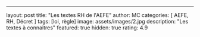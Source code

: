 ---
layout: post
title:  "Les textes RH de l'AEFE"
author: MC
categories: [ AEFE, RH, Décret ]
tags: [loi, règle]
image: assets/images/2.jpg
description: "Les textes à connaitres"
featured: true
hidden: true
rating: 4.9